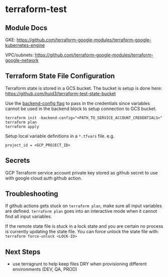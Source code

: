 # terraform-test

## Module Docs

GKE: https://github.com/terraform-google-modules/terraform-google-kubernetes-engine

VPC/subnets: https://github.com/terraform-google-modules/terraform-google-network

## Terraform State File Configuration

Terraform state is stored in a GCS bucket. The bucket is setup is done here: https://github.com/huid3/terraform-test-state-bucket

Use the [backend-config flag](https://developer.hashicorp.com/terraform/language/settings/backends/configuration#partial-configuration) to pass in the credentials since variables cannot be used in the backend block to setup connection to GCS bucket.

```
terraform init -backend-config="<PATH_TO_SERVICE_ACCOUNT_CREDENTIALS>"
terraform plan
terraform apply
```

Setup local variable definitions in a `*.tfvars` file. e.g.
```
project_id = <GCP_PROJECT_ID>
```
## Secrets
GCP Terraform service account private key stored as github secret to use with google cloud auth github action.

## Troubleshooting
If github actions gets stuck on `terraform plan`, make sure all input variables are defined. `terraform plan` goes into an interactive mode when it cannot find all input variables.

If the remote state file is stuck in a lock state and you are certain no process is currently updating the state file. You can force unlock the state file with: `terraform force-unlock <LOCK-ID>`
## Next Steps
- use terragrunt to help keep files DRY when provisioning different environments (DEV, QA, PROD)
